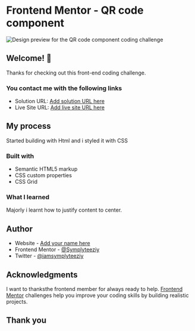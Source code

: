 # Frontend Mentor - QR code component

![Design preview for the QR code component coding challenge](./images/qr-code.jpg/preview.jpg)

## Welcome! 👋

Thanks for checking out this front-end coding challenge.

### You contact me with the following links

- Solution URL: [Add solution URL here](https://your-solution-url.com)
- Live Site URL: [Add live site URL here](https://your-live-site-url.com)

## My process
 Started building with Html and i styled  it with CSS


### Built with

- Semantic HTML5 markup
- CSS custom properties
- CSS Grid

### What I learned
Majorly i learnt how to justify content to center.


## Author

- Website - [Add your name here](https://www.your-site.com)
- Frontend Mentor - [@Symplyteeziy](https://www.frontendmentor.io/profile/Symplyteeziy)
- Twitter - [@iamsymplyteeziy](https://www.twitter.com/iamsymplyteeziy)


## Acknowledgments
I want to thanksthe frontend member for always ready to help.
[Frontend Mentor](https://www.frontendmentor.io) challenges help you improve your coding skills by building realistic projects.


## Thank you